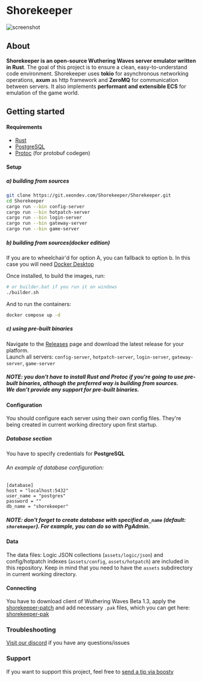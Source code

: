 # Shorekeeper

![screenshot](https://github.com/user-attachments/assets/e5810c15-c35c-40c4-97b8-e2fc81583409)

## About
**Shorekeeper is an open-source Wuthering Waves server emulator written in Rust**. The goal of this project is to ensure a clean, easy-to-understand code environment. Shorekeeper uses **tokio** for asynchronous networking operations, **axum** as http framework and **ZeroMQ** for communication between servers. It also implements **performant and extensible ECS** for emulation of the game world.

## Getting started
#### Requirements
- [Rust](https://www.rust-lang.org/tools/install)
- [PostgreSQL](https://www.postgresql.org/download/)
- [Protoc](https://github.com/protocolbuffers/protobuf/releases) (for protobuf codegen)

#### Setup
##### a) building from sources

```sh
git clone https://git.xeondev.com/Shorekeeper/Shorekeeper.git
cd Shorekeeper
cargo run --bin config-server
cargo run --bin hotpatch-server
cargo run --bin login-server
cargo run --bin gateway-server
cargo run --bin game-server
```

##### b) building from sources(docker edition)
If you are to wheelchair'd for option A, you can fallback to option b.
In this case you will need [Docker Desktop](https://www.docker.com/products/docker-desktop/)

Once installed, to build the images, run:
```sh
# or builder.bat if you run it on windows
./builder.sh
```

And to run the containers:
```sh
docker compose up -d
```

##### c) using pre-built binaries
Navigate to the [Releases](https://git.xeondev.com/Shorekeeper/Shorekeeper/releases)
page and download the latest release for your platform.<br>
Launch all servers: `config-server`, `hotpatch-server`, `login-server`, `gateway-server`, `game-server`

##### NOTE: you don't have to install Rust and Protoc if you're going to use pre-built binaries, although the preferred way is building from sources.<br>We don't provide any support for pre-built binaries.

#### Configuration
You should configure each server using their own config files. They're being created in current working directory upon first startup.

##### Database section
You have to specify credentials for **PostgreSQL**<br>
###### An example of database configuration:
```
[database]
host = "localhost:5432"
user_name = "postgres"
password = ""
db_name = "shorekeeper"
```
##### NOTE: don't forget to create database with specified `db_name` (default: `shorekeeper`). For example, you can do so with PgAdmin.

#### Data
The data files: Logic JSON collections (`assets/logic/json`) and config/hotpatch indexes (`assets/config`, `assets/hotpatch`) are included in this repository. Keep in mind that you need to have the `assets` subdirectory in current working directory.

#### Connecting
You have to download client of Wuthering Waves Beta 1.3, apply the [shorekeeper-patch](https://git.xeondev.com/xeon/shorekeeper-patch/releases) and add necessary `.pak` files, which you can get here: [shorekeeper-pak](https://git.xeondev.com/Shorekeeper/shorekeeper-pak)

### Troubleshooting
[Visit our discord](https://discord.gg/reversedrooms) if you have any questions/issues

### Support
If you want to support this project, feel free to [send a tip via boosty](https://boosty.to/xeondev/donate)
